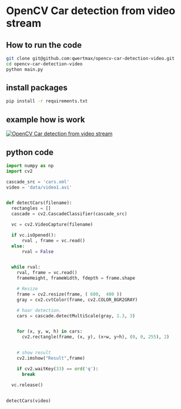 # OpenCV Car detection from video stream

## How to run the code
```bash
git clone git@github.com:qwertmax/opencv-car-detection-video.git
cd opencv-car-detection-video
python main.py
```

## install packages

```bash
pip install -r requirements.txt
```


## example how is work

[![OpenCV Car detection from video stream](http://img.youtube.com/vi/RCFkCmPqJrk/0.jpg)](https://youtu.be/RCFkCmPqJrk)

## python code

```python
import numpy as np
import cv2

cascade_src = 'cars.xml'
video = 'data/video1.avi'


def detectCars(filename):
  rectangles = []
  cascade = cv2.CascadeClassifier(cascade_src)

  vc = cv2.VideoCapture(filename)

  if vc.isOpened():
      rval , frame = vc.read()
  else:
      rval = False


  while rval:
    rval, frame = vc.read()
    frameHeight, frameWidth, fdepth = frame.shape

    # Resize
    frame = cv2.resize(frame, ( 600,  400 ))
    gray = cv2.cvtColor(frame, cv2.COLOR_BGR2GRAY)

    # haar detection.
    cars = cascade.detectMultiScale(gray, 1.3, 3)


    for (x, y, w, h) in cars:
      cv2.rectangle(frame, (x, y), (x+w, y+h), (0, 0, 255), 2)


    # show result
    cv2.imshow("Result",frame)

    if cv2.waitKey(33) == ord('q'):
      break

  vc.release()


detectCars(video)
```
